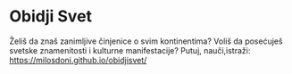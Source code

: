 ﻿# Obidji Svet

Želiš da znaš zanimljive činjenice o svim kontinentima?
Voliš da posećuješ svetske znamenitosti i kulturne manifestacije?
Putuj, nauči,istraži:
https://milosdoni.github.io/obidjisvet/

